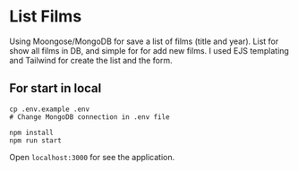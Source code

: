 # List Films

Using Moongose/MongoDB for save a list of films (title and year). List for show all films in DB, and simple for for add new films.
I used EJS templating and Tailwind for create the list and the form.

## For start in local

```
cp .env.example .env
# Change MongoDB connection in .env file

npm install
npm run start
```

Open `localhost:3000` for see the application.
